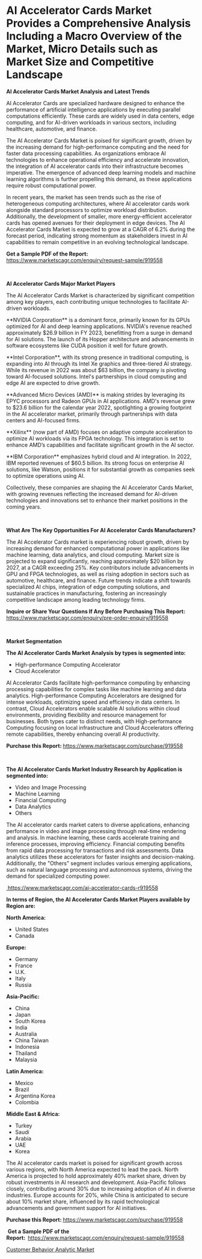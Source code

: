 <p><h1>AI Accelerator Cards Market Provides a Comprehensive Analysis Including a Macro Overview of the Market, Micro Details such as Market Size and Competitive Landscape</h1></p><p><strong>AI Accelerator Cards Market Analysis and Latest Trends</strong></p>
<p><p>AI Accelerator Cards are specialized hardware designed to enhance the performance of artificial intelligence applications by executing parallel computations efficiently. These cards are widely used in data centers, edge computing, and for AI-driven workloads in various sectors, including healthcare, automotive, and finance. </p><p>The AI Accelerator Cards Market is poised for significant growth, driven by the increasing demand for high-performance computing and the need for faster data processing capabilities. As organizations embrace AI technologies to enhance operational efficiency and accelerate innovation, the integration of AI accelerator cards into their infrastructure becomes imperative. The emergence of advanced deep learning models and machine learning algorithms is further propelling this demand, as these applications require robust computational power.</p><p>In recent years, the market has seen trends such as the rise of heterogeneous computing architectures, where AI accelerator cards work alongside standard processors to optimize workload distribution. Additionally, the development of smaller, more energy-efficient accelerator cards has opened avenues for their deployment in edge devices. The AI Accelerator Cards Market is expected to grow at a CAGR of 6.2% during the forecast period, indicating strong momentum as stakeholders invest in AI capabilities to remain competitive in an evolving technological landscape.</p></p>
<p><strong>Get a Sample PDF of the Report:&nbsp;</strong> <a href="https://www.marketscagr.com/enquiry/request-sample/919558?utm_campaign=2936&utm_medium=2&utm_source=Github&utm_content=ia&utm_term=07032025&utm_id=ai-accelerator-cards">https://www.marketscagr.com/enquiry/request-sample/919558</a></p>
<p>&nbsp;</p>
<p><strong>AI Accelerator Cards Major Market Players</strong></p>
<p><p>The AI Accelerator Cards Market is characterized by significant competition among key players, each contributing unique technologies to facilitate AI-driven workloads. </p><p>**NVIDIA Corporation** is a dominant force, primarily known for its GPUs optimized for AI and deep learning applications. NVIDIA's revenue reached approximately $26.9 billion in FY 2023, benefitting from a surge in demand for AI solutions. The launch of its Hopper architecture and advancements in software ecosystems like CUDA position it well for future growth.</p><p>**Intel Corporation**, with its strong presence in traditional computing, is expanding into AI through its Intel Xe graphics and three-tiered AI strategy. While its revenue in 2022 was about $63 billion, the company is pivoting toward AI-focused solutions. Intel's partnerships in cloud computing and edge AI are expected to drive growth.</p><p>**Advanced Micro Devices (AMD)** is making strides by leveraging its EPYC processors and Radeon GPUs in AI applications. AMD's revenue grew to $23.6 billion for the calendar year 2022, spotlighting a growing footprint in the AI accelerator market, primarily through partnerships with data centers and AI-focused firms.</p><p>**Xilinx** (now part of AMD) focuses on adaptive compute acceleration to optimize AI workloads via its FPGA technology. This integration is set to enhance AMD’s capabilities and facilitate significant growth in the AI sector.</p><p>**IBM Corporation** emphasizes hybrid cloud and AI integration. In 2022, IBM reported revenues of $60.5 billion. Its strong focus on enterprise AI solutions, like Watson, positions it for substantial growth as companies seek to optimize operations using AI.</p><p>Collectively, these companies are shaping the AI Accelerator Cards Market, with growing revenues reflecting the increased demand for AI-driven technologies and innovations set to enhance their market positions in the coming years.</p></p>
<p>&nbsp;</p>
<p><strong>What Are The Key Opportunities For AI Accelerator Cards Manufacturers?</strong></p>
<p><p>The AI Accelerator Cards market is experiencing robust growth, driven by increasing demand for enhanced computational power in applications like machine learning, data analytics, and cloud computing. Market size is projected to expand significantly, reaching approximately $20 billion by 2027, at a CAGR exceeding 25%. Key contributors include advancements in GPU and FPGA technologies, as well as rising adoption in sectors such as automotive, healthcare, and finance. Future trends indicate a shift towards specialized AI chips, integration of edge computing solutions, and sustainable practices in manufacturing, fostering an increasingly competitive landscape among leading technology firms.</p></p>
<p><strong>Inquire or Share Your Questions If Any Before Purchasing This Report:</strong> <a href="https://www.marketscagr.com/enquiry/pre-order-enquiry/919558?utm_campaign=2936&utm_medium=2&utm_source=Github&utm_content=ia&utm_term=07032025&utm_id=ai-accelerator-cards">https://www.marketscagr.com/enquiry/pre-order-enquiry/919558</a></p>
<p>&nbsp;</p>
<p><strong>Market Segmentation</strong></p>
<p><strong>The AI Accelerator Cards Market Analysis by types is segmented into:</strong></p>
<p><ul><li>High-performance Computing Accelerator</li><li>Cloud Accelerator</li></ul></p>
<p><p>AI Accelerator Cards facilitate high-performance computing by enhancing processing capabilities for complex tasks like machine learning and data analytics. High-performance Computing Accelerators are designed for intense workloads, optimizing speed and efficiency in data centers. In contrast, Cloud Accelerators enable scalable AI solutions within cloud environments, providing flexibility and resource management for businesses. Both types cater to distinct needs, with High-performance Computing focusing on local infrastructure and Cloud Accelerators offering remote capabilities, thereby enhancing overall AI productivity.</p></p>
<p><strong>Purchase this Report:&nbsp;</strong><a href="https://www.marketscagr.com/purchase/919558?utm_campaign=2936&utm_medium=2&utm_source=Github&utm_content=ia&utm_term=07032025&utm_id=ai-accelerator-cards">https://www.marketscagr.com/purchase/919558</a></p>
<p>&nbsp;</p>
<p><strong>The AI Accelerator Cards Market Industry Research by Application is segmented into:</strong></p>
<p><ul><li>Video and Image Processing</li><li>Machine Learning</li><li>Financial Computing</li><li>Data Analytics</li><li>Others</li></ul></p>
<p><p>The AI accelerator cards market caters to diverse applications, enhancing performance in video and image processing through real-time rendering and analysis. In machine learning, these cards accelerate training and inference processes, improving efficiency. Financial computing benefits from rapid data processing for transactions and risk assessments. Data analytics utilizes these accelerators for faster insights and decision-making. Additionally, the "Others" segment includes various emerging applications, such as natural language processing and autonomous systems, driving the demand for specialized computing power.</p></p>
<p><a href="https://www.marketscagr.com/ai-accelerator-cards-r919558?utm_campaign=2936&utm_medium=2&utm_source=Github&utm_content=ia&utm_term=07032025&utm_id=ai-accelerator-cards">&nbsp;https://www.marketscagr.com/ai-accelerator-cards-r919558</a></p>
<p><strong>In terms of Region, the AI Accelerator Cards Market Players available by Region are:</strong></p>
<p>
    <p> <strong> North America: </strong>
        <ul>
            <li>United States</li>
            <li>Canada</li>
        </ul>
        </p> 
    <p> <strong> Europe: </strong>
        <ul>
            <li>Germany</li>
            <li>France</li>
            <li>U.K.</li>
            <li>Italy</li>
            <li>Russia</li>
        </ul>
        </p> 
    <p> <strong> Asia-Pacific: </strong>
        <ul>
            <li>China</li>
            <li>Japan</li>
            <li>South Korea</li>
            <li>India</li>
            <li>Australia</li>
            <li>China Taiwan</li>
            <li>Indonesia</li>
            <li>Thailand</li>
            <li>Malaysia</li>
        </ul>
        </p> 
    <p> <strong> Latin America: </strong>
        <ul>
            <li>Mexico</li>
            <li>Brazil</li>
            <li>Argentina Korea</li>
            <li>Colombia</li>
        </ul>
        </p> 
    <p> <strong> Middle East & Africa: </strong>
        <ul>
            <li>Turkey</li>
            <li>Saudi</li>
            <li>Arabia</li>
            <li>UAE</li>
            <li>Korea</li>
        </ul>
    </p>
    </p>
<p><p>The AI accelerator cards market is poised for significant growth across various regions, with North America expected to lead the pack. North America is projected to hold approximately 40% market share, driven by robust investments in AI research and development. Asia-Pacific follows closely, contributing around 30% due to increasing adoption of AI in diverse industries. Europe accounts for 20%, while China is anticipated to secure about 10% market share, influenced by its rapid technological advancements and government support for AI initiatives.</p></p>
<p><strong>Purchase this Report: </strong><a href="https://www.marketscagr.com/purchase/919558?utm_campaign=2936&utm_medium=2&utm_source=Github&utm_content=ia&utm_term=07032025&utm_id=ai-accelerator-cards">https://www.marketscagr.com/purchase/919558</a></p>
<p>&nbsp;<strong>Get a Sample PDF of the Report:&nbsp;&nbsp;</strong><a href="https://www.marketscagr.com/enquiry/request-sample/919558?utm_campaign=2936&utm_medium=2&utm_source=Github&utm_content=ia&utm_term=07032025&utm_id=ai-accelerator-cards">https://www.marketscagr.com/enquiry/request-sample/919558</a></p>
<p><strong></strong></p>
<p><p><a href="https://github.com/qetelosooya/Market-Research-Report-List-1/blob/main/customer-behavior-analytic-market.md?utm_campaign=2936&utm_medium=2&utm_source=Github&utm_content=ia&utm_term=07032025&utm_id=ai-accelerator-cards">Customer Behavior Analytic Market</a></p></p>